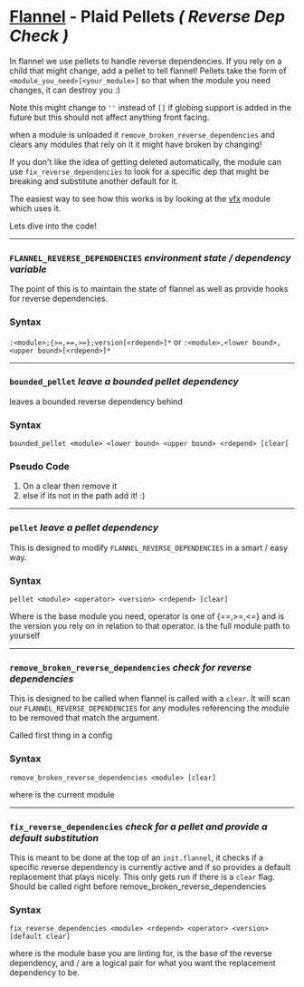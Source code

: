 # [Flannel][readme-md] - Plaid Pellets *( Reverse Dep Check )*

In flannel we use pellets to handle reverse dependencies. If you rely on a child that might change, add a pellet to tell flannel! Pellets take the form of `<module_you_need>[<your_module>]` so that when the module you need changes, it can destroy you :)

Note this might change to `''` instead of `[]` if globing support is added in the future but this should not affect anything front facing.

when a module is unloaded it `remove_broken_reverse_dependencies` and clears any modules that rely on it it might have broken by changing!

If you don't like the idea of getting deleted automatically, the module can use `fix_reverse_dependencies` to look for a specific dep that might be breaking and substitute another default for it.

The easiest way to see how this works is by looking at the [vfx][vfx-readme] module which uses it.

Lets dive into the code!

---

### `FLANNEL_REVERSE_DEPENDENCIES` *environment state / dependency variable*

The point of this is to maintain the state of flannel as well as provide hooks for reverse dependencies. 

### Syntax

`:<module>;{>=,==,>=};version[<rdepend>]*`
or
`:<module>,<lower bound>,<upper bound>[<rdepend>]*`

---

### `bounded_pellet` *leave a bounded pellet dependency*
 
leaves a bounded reverse dependency behind

### Syntax

`bounded_pellet <module> <lower bound> <upper bound> <rdepend> [clear[`

### Pseudo Code

1. On a clear then remove it
2. else if its not in the path add it! :)
---

### `pellet` *leave a pellet dependency*

This is designed to modify `FLANNEL_REVERSE_DEPENDENCIES` in a smart / easy way.

### Syntax

`pellet <module> <operator> <version> <rdepend> [clear]`

Where <module> is the base module you need, operator is one of {==,>=,<=} and <version> is the version you rely on in relation to that operator. <rdepend> is the full module path to yourself

---

### `remove_broken_reverse_dependencies` *check for reverse dependencies*

This is designed to be called when flannel is called with a `clear`. It will scan our `FLANNEL_REVERSE_DEPENDENCIES` for any modules referencing the module to be removed that match the argument.

Called first thing in a config

### Syntax

`remove_broken_reverse_dependencies <module> [clear]`

where *<module>* is the current module

---

### `fix_reverse_dependencies` *check for a pellet and provide a default substitution*

This is meant to be done at the top of an `init.flannel`, it checks if a specific reverse dependency is currently active and if so provides a default replacement that plays nicely. This only gets run if there is a `clear` flag. Should be called right before remove_broken_reverse_dependencies

### Syntax

`fix_reverse_dependencies <module> <rdepend> <operator> <version> [default clear]`

where <module> is the module base you are linting for, <rdepend> is the base of the reverse dependency, and <operator> / <version> are a logical pair for what you want the replacement dependency to be.

[vfx-readme]: ../../vfx/README.md "Vfx Prototype Module"
[readme-md]: ../../README.md "Flannel Readme"